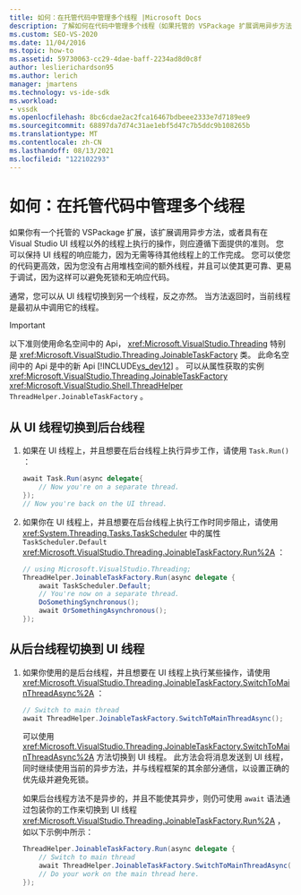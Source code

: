 ```yaml
---
title: 如何：在托管代码中管理多个线程 |Microsoft Docs
description: 了解如何在代码中管理多个线程（如果托管的 VSPackage 扩展调用异步方法，或在 Visual Studio UI 线程之外运行操作。
ms.custom: SEO-VS-2020
ms.date: 11/04/2016
ms.topic: how-to
ms.assetid: 59730063-cc29-4dae-baff-2234ad8d0c8f
author: leslierichardson95
ms.author: lerich
manager: jmartens
ms.technology: vs-ide-sdk
ms.workload:
- vssdk
ms.openlocfilehash: 8bc6cdae2ac2fca16467bdbeee2333e7d7189ee9
ms.sourcegitcommit: 68897da7d74c31ae1ebf5d47c7b5ddc9b108265b
ms.translationtype: MT
ms.contentlocale: zh-CN
ms.lasthandoff: 08/13/2021
ms.locfileid: "122102293"
---
```

# <a name="how-to-manage-multiple-threads-in-managed-code"></a>如何：在托管代码中管理多个线程
如果你有一个托管的 VSPackage 扩展，该扩展调用异步方法，或者具有在 Visual Studio UI 线程以外的线程上执行的操作，则应遵循下面提供的准则。 您可以保持 UI 线程的响应能力，因为无需等待其他线程上的工作完成。 您可以使您的代码更高效，因为您没有占用堆栈空间的额外线程，并且可以使其更可靠、更易于调试，因为这样可以避免死锁和无响应代码。

 通常，您可以从 UI 线程切换到另一个线程，反之亦然。 当方法返回时，当前线程是最初从中调用它的线程。

> [!IMPORTANT]
> 以下准则使用命名空间中的 Api， <xref:Microsoft.VisualStudio.Threading> 特别是 <xref:Microsoft.VisualStudio.Threading.JoinableTaskFactory> 类。 此命名空间中的 Api 是中的新 Api [!INCLUDE[vs_dev12](../extensibility/includes/vs_dev12_md.md)] 。 可以从属性获取的实例 <xref:Microsoft.VisualStudio.Threading.JoinableTaskFactory> <xref:Microsoft.VisualStudio.Shell.ThreadHelper> `ThreadHelper.JoinableTaskFactory` 。

## <a name="switch-from-the-ui-thread-to-a-background-thread"></a>从 UI 线程切换到后台线程

1. 如果在 UI 线程上，并且想要在后台线程上执行异步工作，请使用 `Task.Run()` ：

    ```csharp
    await Task.Run(async delegate{
        // Now you're on a separate thread.
    });
    // Now you're back on the UI thread.

    ```

2. 如果你在 UI 线程上，并且想要在后台线程上执行工作时同步阻止，请使用 <xref:System.Threading.Tasks.TaskScheduler> 中的属性 `TaskScheduler.Default` <xref:Microsoft.VisualStudio.Threading.JoinableTaskFactory.Run%2A> ：

    ```csharp
    // using Microsoft.VisualStudio.Threading;
    ThreadHelper.JoinableTaskFactory.Run(async delegate {
        await TaskScheduler.Default;
        // You're now on a separate thread.
        DoSomethingSynchronous();
        await OrSomethingAsynchronous();
    });
    ```

## <a name="switch-from-a-background-thread-to-the-ui-thread"></a>从后台线程切换到 UI 线程

1. 如果你使用的是后台线程，并且想要在 UI 线程上执行某些操作，请使用 <xref:Microsoft.VisualStudio.Threading.JoinableTaskFactory.SwitchToMainThreadAsync%2A> ：

    ```csharp
    // Switch to main thread
    await ThreadHelper.JoinableTaskFactory.SwitchToMainThreadAsync();
    ```

     可以使用 <xref:Microsoft.VisualStudio.Threading.JoinableTaskFactory.SwitchToMainThreadAsync%2A> 方法切换到 UI 线程。 此方法会将消息发送到 UI 线程，同时继续使用当前的异步方法，并与线程框架的其余部分通信，以设置正确的优先级并避免死锁。

     如果后台线程方法不是异步的，并且不能使其异步，则仍可使用 `await` 语法通过包装你的工作来切换到 UI 线程 <xref:Microsoft.VisualStudio.Threading.JoinableTaskFactory.Run%2A> ，如以下示例中所示：

    ```csharp
    ThreadHelper.JoinableTaskFactory.Run(async delegate {
        // Switch to main thread
        await ThreadHelper.JoinableTaskFactory.SwitchToMainThreadAsync();
        // Do your work on the main thread here.
    });
    ```
